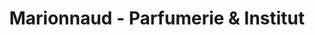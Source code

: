 ---
title: "Marionnaud - Parfumerie & Institut"
url: /charenton-le-pont/marionnaud-parfumerie-und-institut/
shop: Kosmetik
---